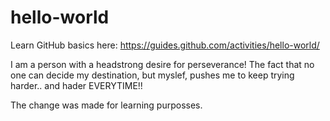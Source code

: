 # hello-world
Learn GitHub basics here: https://guides.github.com/activities/hello-world/

I am a person with a headstrong desire for perseverance! The fact that no one can decide my destination, but myslef, pushes me to keep trying harder.. and hader EVERYTIME!!

The change was made for learning purposses. 
